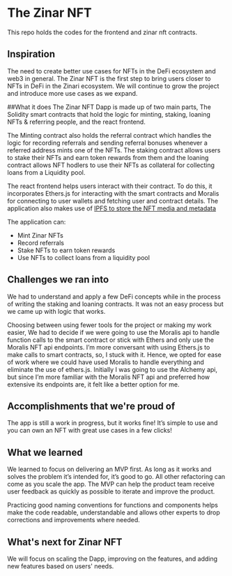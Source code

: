 # The Zinar NFT

This repo holds the codes for the frontend and zinar nft contracts. 

## Inspiration
The need to create better use cases for NFTs in the DeFi ecosystem and web3 in general. The Zinar NFT is the first step to bring users closer to NFTs in DeFi in the Zinari ecosystem. We will continue to grow the project and introduce more use cases as we expand.

##What it does
The Zinar NFT Dapp is made up of two main parts, The Solidity smart contracts that hold the logic for minting, staking, loaning NFTs & referring people, and the react frontend.

The Minting contract also holds the referral contract which handles the logic for recording referrals and sending referral bonuses whenever a referred address mints one of the NFTs.
The staking contract allows users to stake their NFTs and earn token rewards from them and the loaning contract allows NFT hodlers to use their NFTs as collateral for collecting loans from a Liquidity pool.

The react frontend helps users interact with their contract. To do this, it incorporates Ethers.js for interacting with the smart contracts and Moralis for connecting to user wallets and fetching user and contract details.
The application also makes use of [IPFS to store the NFT media and metadata](https://ipfs.io/ipfs/QmZ8qSUG4MyyWu2CWDoFSki46KktLdNQZyyekaLCeTTFE8)

The application can:
- Mint Zinar NFTs
- Record referrals
- Stake NFTs to earn token rewards
- Use NFTs to collect loans from a liquidity pool

## Challenges we ran into
We had to understand and apply a few DeFi concepts while in the process of writing the staking and loaning contracts. It was not an easy process but we came up with logic that works.

Choosing between using fewer tools for the project or making my work easier, We had to decide if we were going to use the Moralis api to handle function calls to the smart contract or stick with Ethers and only use the Moralis NFT api endpoints.
I’m more conversant with using Ethers.js to make calls to smart contracts, so, I stuck with it.
Hence, we opted for ease of work where we could have used Moralis to handle everything and eliminate the use of ethers.js.
Initially I was going to use the Alchemy api, but since I’m more familiar with the Moralis NFT api and preferred how extensive its endpoints are, it felt like a better option for me.

## Accomplishments that we're proud of
The app is still a work in progress, but it works fine! It’s simple to use and you can own an NFT with great use cases in a few clicks!

## What we learned
We learned to focus on delivering an MVP first. As long as it works and solves the problem it’s intended for, it’s good to go. All other refactoring can come as you scale the app.
The MVP can help the product team receive user feedback as quickly as possible to iterate and improve the product.

Practicing good naming conventions for functions and components helps make the code readable, understandable and allows other experts to drop corrections and improvements where needed.
 
## What's next for Zinar NFT
We will focus on scaling the Dapp, improving on the features, and adding new features based on users' needs.
